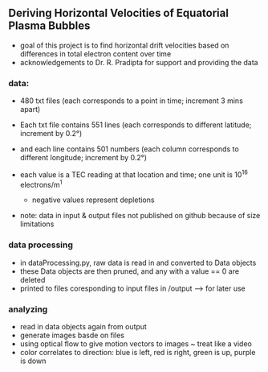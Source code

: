 ## Deriving Horizontal Velocities of Equatorial Plasma Bubbles
* goal of this project is to find horizontal drift velocities based on differences in total electron content over time
* acknowledgements to Dr. R. Pradipta for support and providing the data

### data:
* 480 txt files (each corresponds to a point in time; increment 3 mins apart)
* Each txt file contains 551 lines (each corresponds to different latitude; increment by 0.2°)
* and each line contains 501 numbers (each column corresponds to different longitude; increment by 0.2°)
* each value is a TEC reading at that location and time; one unit is 10<sup>16</sup> electrons/m<sup>1</sup>
	* negative values represent depletions

* note: data in input & output files not published on github because of size limitations

### data processing
* in dataProcessing.py, raw data is read in and converted to Data objects
* these Data objects are then pruned, and any with a value == 0 are deleted
* printed to files coresponding to input files in /output --> for later use

### analyzing
* read in data objects again from output
* generate images basde on files
* using optical flow to give motion vectors to images ~ treat like a video
* color correlates to direction: blue is left, red is right, green is up, purple is down